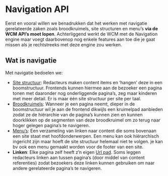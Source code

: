 # Navigation API

Eerst en vooral willen we benadrukken dat het werken met navigatie gerelateerde zaken zoals broodkruimels, site structuren en menu’s **via de WCM API’s moet lopen**. Achterliggend werkt de WCM met de Navigation engine maar voegt daarbovenop nog enkele features aan toe die je gaat missen als je rechtstreeks met deze engine zou werken.

## Wat is navigatie
Met navigatie bedoelen we: 

* [Site structuur](/wcmv4/content/navigation-sitestructure): Redacteurs maken content items en ‘hangen’ deze in een boomstructuur. Frontends kunnen hiermee aan de bezoeker een pagina tonen met daaronder nog onderliggende pagina’s, zeg maar kinderen met meer detail. Er is maar één site structuur per site per taal.
* [Broodkruimels](/wcmv4/content/navigation-breadcrumb): Wanneer je een pagina neemt, dieper in de boomstructuur wil je aan de frontend dikwijls een kruimelpad aanbieden zodat ze de hiërarchie van de pagina’s kunnen zien en kunnen doorklikken op de segmenten van deze broodkruimel om zo terug naar hoger gelegen pagina’s te navigeren.
* [Menu’s](/wcmv4/content/navigation-menu): Een verzameling van linken naar content die soms bovenaan een site staat met hoofdonderwerpen. Een menu kan ook hiërarchisch ingericht zijn maar hoeft de site structuur helemaal niet te volgen. je kan bv ook een menu gemaakt worden voor de footer van een site. 
* **Linken**: Elke pagina zelf heeft z’n eigen [Url pad](/wcmv4/content/content-url-path). Soms leggen redacteurs linken aan tussen pagina’s (door middel van content referenties) zodat bezoekers deze linken kunnen gebruiken om naar andere gerelateerde pagina’s te navigeren.
